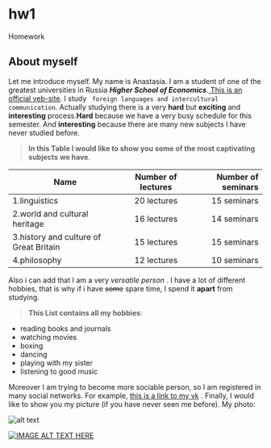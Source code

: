 
# hw1
Homework

## About myself
Let me introduce myself. My name is Anastasia. I am a student of one of the greatest universities in Russia **_Higher School of Economics_**.[ This is an official veb-site](https://www.hse.ru/en/). I study ` foreign languages and intercultural communication`. Actually studying there is a very **hard** but **exciting** and **interesting** process.**Hard** because we have a very busy schedule for this semester. And **interesting** because there are many new subjects I have never studied before.

> **In this Table I would like to show you some of the most captivating subjects we have**.

|      Name                              | Number of lectures | Number of seminars |
| -------------------------------------- | :----------------: | -----------------: |
| 1.linguistics                          | 20 lectures        | 15 seminars        |
| 2.world and cultural heritage          | 16 lectures        | 14 seminars        |
| 3.history and culture of Great Britain | 15 lectures        | 15 seminars        |
| 4.philosophy                           | 12 lectures        | 10 seminars        |

Also i can add that I am a very _versatile person_ . I have a lot of different hobbies, that is why if i have ~~some~~ spare time, I spend it **apart** from studying.

> **This List contains all my hobbies**:
+ reading books and journals
+ watching movies
+ boxing
+ dancing
+ playing with my sister
+ listening to good music

Moreover I am trying to become more sociable person, so I am registered in many social networks. For example, [this is a link to my vk](https://vk.com/id230624950) .
Finally, I would like to show you my picture (if you have never seen me before). My photo:

![alt text](https://pp.userapi.com/c636731/v636731950/183f7/016ADCQpAqY.jpg "Myself")

[![IMAGE ALT TEXT HERE](http://i.ytimg.com/vi/RUYoP4bC9xg/0.jpg)](https://www.youtube.com/watch?v=kCnB05GrUgc)




